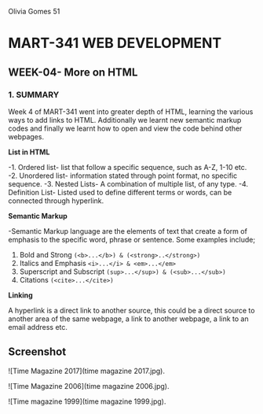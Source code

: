 Olivia Gomes 51

# MART-341 WEB DEVELOPMENT
## WEEK-04- More on HTML
### 1. SUMMARY

Week 4 of MART-341 went into greater depth of HTML, learning the various ways to add links to HTML. Additionally we learnt new semantic markup codes and finally we learnt how to open and view the code behind other webpages.

**List in HTML**

-1. Ordered list- list that follow a specific sequence, such as A-Z, 1-10 etc.
-2. Unordered list- information stated through point format, no specific sequence.
-3. Nested Lists- A combination of multiple list, of any type.
-4. Definition List- Listed used to define different terms or words, can be connected through hyperlink.

**Semantic Markup**

-Semantic Markup language are the elements of text that create a form of emphasis to the specific word, phrase or sentence.
Some examples include;

1. Bold and Strong `(<b>...</b>) & (<strong>..</strong>)`
2. Italics and Emphasis `<i>...</i> & <em>...</em>`
3. Superscript and Subscript `(sup>...</sup>) & (<sub>...</sub>)`
4. Citations `(<cite>...</cite>)`

**Linking**

A hyperlink is a direct link to another source, this could be a direct source to another area of the same webpage, a link to another webpage, a link to an email address etc.

## Screenshot

![Time Magazine 2017](time magazine 2017.jpg).

![Time Magazine 2006](time magazine 2006.jpg).

![Time magazine 1999](time magazine 1999.jpg).
